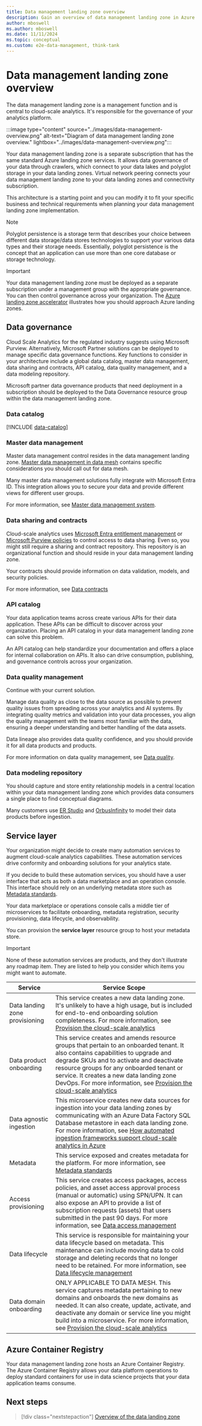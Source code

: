 ```yaml
---
title: Data management landing zone overview
description: Gain an overview of data management landing zone in Azure
author: mboswell
ms.author: mboswell
ms.date: 11/11/2024
ms.topic: conceptual
ms.custom: e2e-data-management, think-tank
---
```


# Data management landing zone overview

The data management landing zone is a management function and is central to cloud-scale analytics. It's responsible for the governance of your analytics platform.

:::image type="content" source="../images/data-management-overview.png" alt-text="Diagram of data management landing zone overview." lightbox="../images/data-management-overview.png":::

Your data management landing zone is a separate subscription that has the same standard Azure landing zone services. It allows data governance of your data through crawlers, which connect to your data lakes and polyglot storage in your data landing zones. Virtual network peering connects your data management landing zone to your data landing zones and connectivity subscription.

This architecture is a starting point and you can modify it to fit your specific business and technical requirements when planning your data management landing zone implementation.

> [!NOTE]
> Polyglot persistence is a storage term that describes your choice between different data storage/data stores technologies to support your various data types and their storage needs. Essentially, polyglot persistence is the concept that an application can use more than one core database or storage technology.

> [!IMPORTANT]
> Your data management landing zone must be deployed as a separate subscription under a management group with the appropriate governance. You can then control governance across your organization. The [Azure landing zone accelerator](../../../ready/landing-zone/index.md) illustrates how you should approach Azure landing zones.

## Data governance

Cloud Scale Analytics for the regulated industry suggests using Microsoft Purview. Alternatively, Microsoft Partner solutions can be deployed to manage specific data governance functions. Key functions to consider in your architecture include a global data catalog, master data management, data sharing and contracts, API catalog, data quality management, and a data modeling repository.

Microsoft partner data governance products that need deployment in a subscription should be deployed to the Data Governance resource group within the data management landing zone.

### Data catalog

[!INCLUDE [data-catalog](../../cloud-scale-analytics/includes/data-catalog.md)]

### Master data management

Master data management control resides in the data management landing zone. [Master data management in data mesh](../../cloud-scale-analytics/architectures/data-mesh-master-data-management.md) contains specific considerations you should call out for data mesh.

Many master data management solutions fully integrate with Microsoft Entra ID. This integration allows you to secure your data and provide different views for different user groups.

For more information, see [Master data management system](../govern-master-data.md).

### Data sharing and contracts

Cloud-scale analytics uses
[Microsoft Entra entitlement management](/azure/active-directory/governance/entitlement-management-overview) or [Microsoft Purview policies](../secure-data-privacy.md) to control access to data sharing. Even so, you might still require a sharing and contract repository. This repository is an organizational function and should reside in your data management landing zone.

Your contracts should provide information on data validation, models, and security policies.

For more information, see [Data contracts](../../cloud-scale-analytics/architectures/data-contracts.md)

### API catalog

Your data application teams across create various APIs for their data application. These APIs can be difficult to discover across your organization. Placing an API catalog in your data management landing zone can solve this problem.

An API catalog can help standardize your documentation and offers a place for internal collaboration on APIs. It also can drive consumption, publishing, and governance controls across your organization.

### Data quality management

Continue with your current solution. 

Manage data quality as close to the data source as possible to prevent quality issues from spreading across your analytics and AI systems. By integrating quality metrics and validation into your data processes, you align the quality management with the teams most familiar with the data, ensuring a deeper understanding and better handling of the data assets.

Data lineage also provides data quality confidence, and you should provide it for all data products and products.

For more information on data quality management, see [Data quality](../../cloud-scale-analytics/govern-data-quality.md).

### Data modeling repository

You should capture and store entity relationship models in a central location within your data management landing zone which provides data consumers a single place to find conceptual diagrams.

Many customers use [ER Studio](https://erstudio.com/) and [OrbusInfinity](https://www.orbussoftware.com/orbusinfinity) to model their data products before ingestion.

## Service layer

Your organization might decide to create many automation services to augment cloud-scale analytics capabilities. These automation services drive conformity and onboarding solutions for your analytics state.

If you decide to build these automation services, you should have a user interface that acts as both a data marketplace and an operation console. This interface should rely on an underlying metadata store such as [Metadata standards](../../cloud-scale-analytics/govern-metadata-standards.md).

Your data marketplace or operations console calls a middle tier of microservices to facilitate onboarding, metadata registration, security provisioning, data lifecycle, and observability.

You can provision the **service layer** resource group to host your metadata store.

> [!IMPORTANT]
> None of these automation services are products, and they don't illustrate any roadmap item. They are listed to help you consider which items you might want to automate.

| Service                        | Service Scope                    |
|--------------------------------|-----------------------------------|
| Data landing zone provisioning | This service creates a new data landing zone. It's unlikely to have a high usage, but is included for end-to-end onboarding solution completeness. For more information, see [Provision the cloud-scale analytics](../../cloud-scale-analytics/manage-provision-platform.md)                                        |
| Data product onboarding        | This service creates and amends resource groups that pertain to an onboarded tenant. It also contains capabilities to upgrade and degrade SKUs and to activate and deactivate resource groups for any onboarded tenant or service. It creates a new data landing zone DevOps. For more information, see [Provision the cloud-scale analytics](../../cloud-scale-analytics/manage-provision-platform.md) |
| Data agnostic ingestion        | This microservice creates new data sources for ingestion into your data landing zones by communicating with an Azure Data Factory SQL Database metastore in each data landing zone. For more information, see [How automated ingestion frameworks support cloud-scale analytics in Azure](../best-practices/automated-ingestion-pattern.md) |
| Metadata                       | This service exposed and creates metadata for the platform. For more information, see [Metadata standards](../../cloud-scale-analytics/govern-metadata-standards.md) |
| Access provisioning            | This service creates access packages, access policies, and asset access approval process (manual or automatic) using SPN/UPN. It can also expose an API to provide a list of subscription requests (assets) that users submitted in the past 90 days. For more information, see [Data access management](../security-provisioning.md)         |
| Data lifecycle                 | This service is responsible for maintaining your data lifecycle based on metadata. This maintenance can include moving data to cold storage and deleting records that no longer need to be retained. For more information, see [Data lifecycle management](../../cloud-scale-analytics/govern-lifecycle.md)                                                                                              |
| Data domain onboarding         | ONLY APPLICABLE TO DATA MESH. This service captures metadata pertaining to new domains and onboards the new domains as needed. It can also create, update, activate, and deactivate any domain or service line you might build into a microservice. For more information, see [Provision the cloud-scale analytics](../../cloud-scale-analytics/manage-provision-platform.md) |


## Azure Container Registry

Your data management landing zone hosts an Azure Container Registry. The Azure Container Registry allows your data platform operations to deploy standard containers for use in data science projects that your data application teams consume.

## Next steps
> [!div class="nextstepaction"]
> [Overview of the data landing zone](./data-landing-zone.md)
